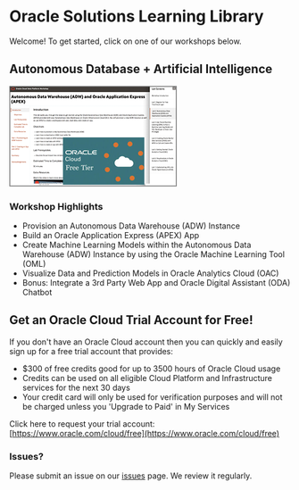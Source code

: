# Oracle Solutions Learning Library

Welcome!  To get started, click on one of our workshops below.

## Autonomous Database + Artificial Intelligence
[![](./images/screenshot-adwai.png)](https://oracle.github.io/learning-library/solutions-library/cloud-data-platform/freetier/index.html)

### Workshop Highlights
- Provision an Autonomous Data Warehouse (ADW) Instance
- Build an Oracle Application Express (APEX) App
- Create Machine Learning Models within the Autonomous Data Warehouse (ADW) Instance by using the Oracle Machine Learning Tool (OML)
- Visualize Data and Prediction Models in Oracle Analytics Cloud (OAC)
- Bonus: Integrate a 3rd Party Web App and Oracle Digital Assistant (ODA) Chatbot



## Get an Oracle Cloud Trial Account for Free!
If you don't have an Oracle Cloud account then you can quickly and easily sign up for a free trial account that provides:
- $300 of free credits good for up to 3500 hours of Oracle Cloud usage
- Credits can be used on all eligible Cloud Platform and Infrastructure services for the next 30 days
- Your credit card will only be used for verification purposes and will not be charged unless you 'Upgrade to Paid' in My Services

Click here to request your trial account: [https://www.oracle.com/cloud/free](https://www.oracle.com/cloud/free)

### Issues?
Please submit an issue on our [issues](https://github.com/oracle/learning-library/issues) page.  We review it regularly.
